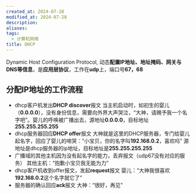 ```yaml
---
created_at: 2024-07-28
modified_at: 2024-07-28
description: 
aliases: 
tags:
  - 计算机网络
title: DHCP
---
```

Dynamic Host Configuration Protocol, 动态**配置IP地址、地址掩码、网关与DNS等信息**，是**应用层协议**，工作在**udp**上，端口号**67，68**
## 分配IP地址的工作流程
- dhcp客户机发出**DHCP discover**报文
	当主机启动时，如初生的婴儿（**0.0.0.0**），没有身份信息，需要向外界大声哭泣，“大神，请赐予我一个名字吧”。婴儿的呼唤被广播出去，源地址**0.0.0.0**，目标地址**255.255.255.255**
- dhcp服务器回应**DHCP offer**报文
	大神就是这里的DHCP服务器，专门给婴儿起名字，回应了婴儿的啼哭：“小宝贝，你的名字叫**192.168.0.2**，喜欢吗” 源地址是dhcp服务器的ip地址，目标地址是**255.255.255.255**
- 广播域的其他主机因为没有起名字的能力，丢弃报文（udp67没有对应的服务）
	其他主机：“抱歉小宝贝我无能为力”
- dhcp客户机收到offer报文，发起**request**报文
	婴儿：“大神我很喜欢**192.168.0.2**这个名字就它了”
- 服务器的确认回应**ack**报文
	大神：“很好，再见”